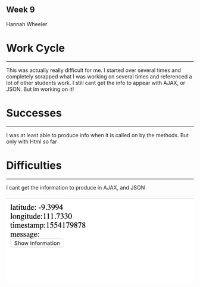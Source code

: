 ## Week 9
Hannah Wheeler

# Work Cycle
---
This was actually really difficult for me. I started over several times and
completely scrapped what I was working on several times and referenced a lot of
other students work. I still cant get the info to appear with AJAX, or JSON. But
Im working on it!

# Successes
---
I was at least able to produce info when it is called on by the methods.
But only with Html so far


# Difficulties
---
I cant get the information to produce in AJAX, and JSON

![image of my atom editor](./images/ss.png)
